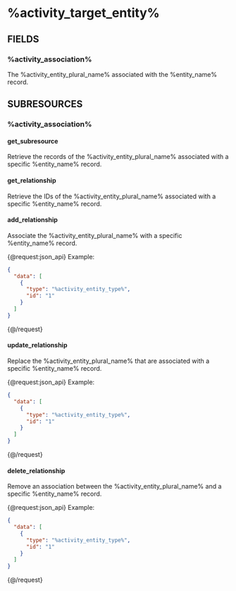 # %activity_target_entity%

## FIELDS

### %activity_association%

The %activity_entity_plural_name% associated with the %entity_name% record.

## SUBRESOURCES

### %activity_association%

#### get_subresource

Retrieve the records of the %activity_entity_plural_name% associated with a specific %entity_name% record.

#### get_relationship

Retrieve the IDs of the %activity_entity_plural_name% associated with a specific %entity_name% record.

#### add_relationship

Associate the %activity_entity_plural_name% with a specific %entity_name% record.

{@request:json_api}
Example:

```JSON
{
  "data": [
    {
      "type": "%activity_entity_type%",
      "id": "1"
    }
  ]
}
```
{@/request}

#### update_relationship

Replace the %activity_entity_plural_name% that are associated with a specific %entity_name% record.

{@request:json_api}
Example:

```JSON
{
  "data": [
    {
      "type": "%activity_entity_type%",
      "id": "1"
    }
  ]
}
```
{@/request}

#### delete_relationship

Remove an association between the %activity_entity_plural_name% and a specific %entity_name% record.

{@request:json_api}
Example:

```JSON
{
  "data": [
    {
      "type": "%activity_entity_type%",
      "id": "1"
    }
  ]
}
```
{@/request}
